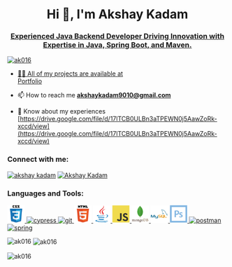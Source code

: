<h1 align="center">Hi 👋, I'm Akshay Kadam</h1>
<a href="#" target="blank" style="display: block; margin: 0 auto;">
<h3 align="center">Experienced Java Backend Developer Driving Innovation with Expertise in Java, Spring Boot, and Maven.</h3>

<p align="left"> <img src="https://komarev.com/ghpvc/?username=ak016&label=Profile%20views&color=0e75b6&style=flat" alt="ak016" /> </p>

- 👨‍💻 All of my projects are available at [Portfolio](https://ak016.github.io/)

- 📫 How to reach me **akshaykadam9010@gmail.com**

- 📄 Know about my experiences [https://drive.google.com/file/d/17lTCB0ULBn3aTPEWN0j5AawZoRk-xccd/view](https://drive.google.com/file/d/17lTCB0ULBn3aTPEWN0j5AawZoRk-xccd/view)

<h3 align="left">Connect with me:</h3>
<p align="left">
<a href="https://www.linkedin.com/in/akshay-kadam-8444b81ab/" target="blank"><img align="center" src="https://raw.githubusercontent.com/rahuldkjain/github-profile-readme-generator/master/src/images/icons/Social/linked-in-alt.svg" alt="akshay kadam" height="30" width="40" /></a>
<a href="mailto:akshaykadam9010@gmail.com" target="blank"><img align="center" src="https://upload.wikimedia.org/wikipedia/commons/thumb/7/7e/Gmail_icon_%282020%29.svg/512px-Gmail_icon_%282020%29.svg.png?20221017173631" alt="Akshay Kadam" height="25" width="30" /></a>
</p>

<h3 align="left">Languages and Tools:</h3>
<p align="left"> <a href="https://www.w3schools.com/css/" target="_blank" rel="noreferrer"> <img src="https://raw.githubusercontent.com/devicons/devicon/master/icons/css3/css3-original-wordmark.svg" alt="css3" width="40" height="40"/> </a> <a href="https://www.cypress.io" target="_blank" rel="noreferrer"> <img src="https://raw.githubusercontent.com/simple-icons/simple-icons/6e46ec1fc23b60c8fd0d2f2ff46db82e16dbd75f/icons/cypress.svg" alt="cypress" width="40" height="40"/> </a> <a href="https://git-scm.com/" target="_blank" rel="noreferrer"> <img src="https://www.vectorlogo.zone/logos/git-scm/git-scm-icon.svg" alt="git" width="40" height="40"/> </a> <a href="https://www.w3.org/html/" target="_blank" rel="noreferrer"> <img src="https://raw.githubusercontent.com/devicons/devicon/master/icons/html5/html5-original-wordmark.svg" alt="html5" width="40" height="40"/> </a> <a href="https://www.java.com" target="_blank" rel="noreferrer"> <img src="https://raw.githubusercontent.com/devicons/devicon/master/icons/java/java-original.svg" alt="java" width="40" height="40"/> </a> <a href="https://developer.mozilla.org/en-US/docs/Web/JavaScript" target="_blank" rel="noreferrer"> <img src="https://raw.githubusercontent.com/devicons/devicon/master/icons/javascript/javascript-original.svg" alt="javascript" width="40" height="40"/> </a> <a href="https://www.mongodb.com/" target="_blank" rel="noreferrer"> <img src="https://raw.githubusercontent.com/devicons/devicon/master/icons/mongodb/mongodb-original-wordmark.svg" alt="mongodb" width="40" height="40"/> </a> <a href="https://www.mysql.com/" target="_blank" rel="noreferrer"> <img src="https://raw.githubusercontent.com/devicons/devicon/master/icons/mysql/mysql-original-wordmark.svg" alt="mysql" width="40" height="40"/> </a> <a href="https://www.photoshop.com/en" target="_blank" rel="noreferrer"> <img src="https://raw.githubusercontent.com/devicons/devicon/master/icons/photoshop/photoshop-line.svg" alt="photoshop" width="40" height="40"/> </a> <a href="https://postman.com" target="_blank" rel="noreferrer"> <img src="https://www.vectorlogo.zone/logos/getpostman/getpostman-icon.svg" alt="postman" width="40" height="40"/> </a> <a href="https://spring.io/" target="_blank" rel="noreferrer"> <img src="https://www.vectorlogo.zone/logos/springio/springio-icon.svg" alt="spring" width="40" height="40"/> </a> </p>

<p><img align="left" src="https://github-readme-stats.vercel.app/api/top-langs?username=ak016&show_icons=true&locale=en&layout=compact" alt="ak016" /></p>

<p>&nbsp;<img align="center" src="https://github-readme-stats.vercel.app/api?username=ak016&show_icons=true&locale=en" alt="ak016" /></p>

<p><img align="center" src="https://github-readme-streak-stats.herokuapp.com/?user=ak016&" alt="ak016" /></p>
